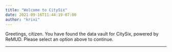 ```yaml
---
title: "Welcome to CitySix"
date: 2021-09-16T11:44:19-07:00
author: "krixi"
---
```


Greetings, citizen. You have found the data vault for CitySix, powered by ReMUD. 
Please select an option above to continue.

---
